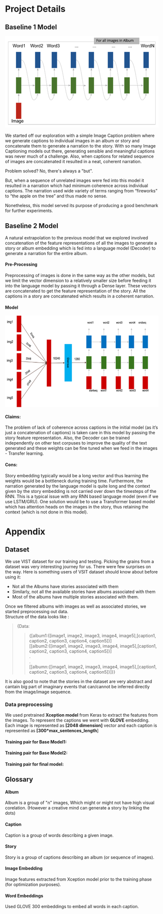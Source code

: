 # Project Details
## Baseline 1 Model
<p align="center" ><img src="images/model1.png" height="300"><p>

We started off our exploration with a simple Image Caption problem where we generate captions to individual images in an album or story and concatenate them to generate a narration to the story. With so many Image Captioning models out there, generating sensible and meaningful captions was never much of a challenge. Also, when captions for related sequence of images are concatenated it resulted in a neat, coherent narration.

Problem solved? No, there's always a "but".

But, when a sequence of unrelated images were fed into this model it resulted in a narration which had minimum coherence across individual captions. The narration used wide variety of terms ranging from “fireworks” to “the apple on the tree” and thus made no sense. 

Nonetheless, this model served its purpose of producing a good benchmark for further experiments.
## Baseline 2 Model
<!--- commented since it seems redundant given the dataset part in the appendix --->
<!--- Thought the dataset claims to have <#number> of images, there is a huge subset of captions which doesn’t have their respective images <#link to the FAQ> and also vice versa. 
However, we do include these captions in this baseline model but with the respective image embeddings of zero (signifies the unavailability of the context) which is similar to what we do in case of text - UNK token. This also results in ample availability of data to train the decoder as a simple language model. --->
A natural extrapolation to the previous model that we explored involved concatenation of the feature representations of all the images to generate a story or album embedding which is fed into a language model (Decoder) to generate a narration for the entire album.

#### Pre-Processing
Preprocessing of images is done in the same way as the other models, but we limit the vector dimension to a relatively smaller size before feeding it into the language model by passing it through a Dense layer. These vectors are concatenated to get the feature representation of the story. All the captions in a story are concatenated which results in a coherent narration.
#### Model
<p align="center" ><img src="images/model2.png" height="300"><p>
 
#### Claims:
The problem of lack of coherence across captions in the initial model (as it’s just a concatenation of captions) is taken care in this model by passing the story feature representation. Also, the Decoder can be trained independently on other text corpuses to improve the quality of the text generated and these weights can be fine tuned when we feed in the images - Transfer learning.

#### Cons:
Story embedding typically would be a long vector and thus learning the weights would be a bottleneck during training time. Furthermore, the narration generated by the language model is quite long and the context given by the story embedding is not carried over down the timesteps of the RNN. This is a typical issue with any RNN based language model (even if we use LSTM/GRU). One solution would be to use a Transformer based model which has attention heads on the images in the story, thus retaining the context (which is not done in this model).

# Appendix
## Dataset
We use VIST dataset for our training and testing. Picking the grains from a dataset was very interesting journey for us. There were few surprises on the way. Here is something users of VSIT dataset should know about before using it:
- Not all the Albums have stories associated with them
- Similarly, not all the available stories have albums associated with them
- Most of the albums have multiple stories associated with them.

Once we filtered albums with images as well as associated stories, we started preprocessing out data. <br>
Structure of the data looks like :<br>
> {Data:<br>
>> {[album1:{[image1, image2, image3, image4, image5],[caption1, caption2, caption3, caption4, caption5]}]<br>
 >>      [[album2:{[image1, image2, image3, image4, image5],[caption1, caption2, caption3, caption4, caption5]}]<br>
 >>      .<br>
 >>      .<br>
 >>      [[albumn:{[image1, image2, image3, image4, image5],[caption1, caption2, caption3, caption4, caption5]}]}}<br>

It is also good to note that the stories in the dataset are very abstract and cantain big part of imaginary events that can/cannot be inferred directly from the image/image sequence.

### Data preprocessing
We used pretrained __Xception model__ from Keras to extract the features from the images. To represent the captions we went with __GLOVE__ embedding. Each image is represented as __[2048 dimension]__ vector and each caption is represented as __[300*max_sentences_length__] 

#### Training pair for Base Model1:


#### Training pair for Base Model2:



#### Training pair for final model:


##  Glossary
#### Album 
Album is a group of "n" images, Which might or might not have high visual corelation. (However a creative mind can generate a story by linking the dots) 
#### Caption
Caption is a group of words describing a given image.
#### Story 
Story is a group of captions describing an album (or sequence of images).
#### Image Embedding
Image features extracted from Xception model prior to the training phase (for optimization purposes).
#### Word Embeddings
Used GLOVE 300 embeddings to embed all words in each caption.


